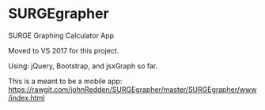 # SURGEgrapher
SURGE Graphing Calculator App

Moved to VS 2017 for this project.

Using: jQuery, Bootstrap, and jsxGraph so far.

This is a meant to be a mobile app:
https://rawgit.com/johnRedden/SURGEgrapher/master/SURGEgrapher/www/index.html

